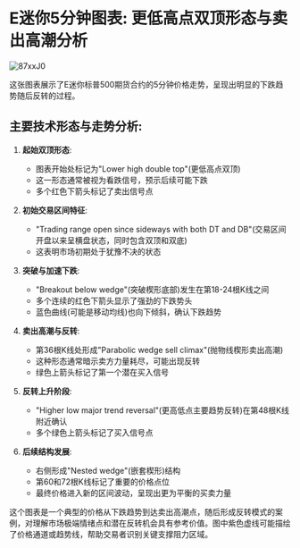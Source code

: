 # E迷你5分钟图表: 更低高点双顶形态与卖出高潮分析

![87xxJ0](https://img.forecho.com/87xxJ0.png)

这张图表展示了E迷你标普500期货合约的5分钟价格走势，呈现出明显的下跌趋势随后反转的过程。

## 主要技术形态与走势分析:

1. **起始双顶形态**:
   - 图表开始处标记为"Lower high double top"(更低高点双顶)
   - 这一形态通常被视为看跌信号，预示后续可能下跌
   - 多个红色下箭头标记了卖出信号点

2. **初始交易区间特征**:
   - "Trading range open since sideways with both DT and DB"(交易区间开盘以来呈横盘状态，同时包含双顶和双底)
   - 这表明市场初期处于犹豫不决的状态

3. **突破与加速下跌**:
   - "Breakout below wedge"(突破楔形底部)发生在第18-24根K线之间
   - 多个连续的红色下箭头显示了强劲的下跌势头
   - 蓝色曲线(可能是移动均线)也向下倾斜，确认下跌趋势

4. **卖出高潮与反转**:
   - 第36根K线处形成"Parabolic wedge sell climax"(抛物线楔形卖出高潮)
   - 这种形态通常暗示卖方力量耗尽，可能出现反转
   - 绿色上箭头标记了第一个潜在买入信号

5. **反转上升阶段**:
   - "Higher low major trend reversal"(更高低点主要趋势反转)在第48根K线附近确认
   - 多个绿色上箭头标记了买入信号点

6. **后续结构发展**:
   - 右侧形成"Nested wedge"(嵌套楔形)结构
   - 第60和72根K线标记了重要的价格点位
   - 最终价格进入新的区间波动，呈现出更为平衡的买卖力量

这个图表是一个典型的价格从下跌趋势到达卖出高潮点，随后形成反转模式的案例，对理解市场极端情绪点和潜在反转机会具有参考价值。图中紫色虚线可能描绘了价格通道或趋势线，帮助交易者识别关键支撑阻力区域。